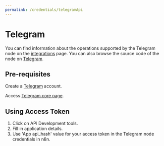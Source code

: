 ```yaml
---
permalink: /credentials/telegramApi
---
```


# Telegram
You can find information about the operations supported by the Telegram node on the [integrations](https://n8n.io/integrations/n8n-nodes-base.telegram) page. You can also browse the source code of the node on [Telegram](https://github.com/n8n-io/n8n/tree/master/packages/nodes-base/nodes/Telegram).

## Pre-requisites

Create a [Telegram](https://telegram.com/) account.

Access [Telegram core page](https://my.telegram.org/).

## Using Access Token

1. Click on API Development tools.
2. Fill in application details.
3. Use 'App api_hash' value for your access token in the Telegram node credentials in n8n.





